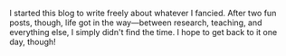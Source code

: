 I started this blog to write freely about whatever I fancied. After two fun posts, though, life got in the way—between research, teaching, and everything else, 
I simply didn't find the time. I hope to get back to it one day, though! 
